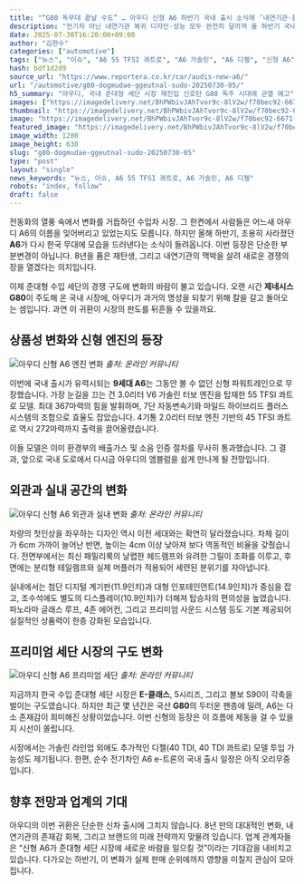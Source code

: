 ```yaml
---
title: "“G80 독무대 끝날 수도” … 아우디 신형 A6 하반기 국내 출시 소식에 ‘내연기관·풀체인지’ 기대감"
description: "전기차 아닌 내연기관 복귀 디자인·성능 모두 완전히 달라져 올 하반기 국내 출시 유력 ..."
date: 2025-07-30T16:20:00+09:00
author: "김한수"
categories: ["automotive"]
tags: ["뉴스", "이슈", "A6 55 TFSI 콰트로", "A6 가솔린", "A6 디젤", "신형 A6", "아우디", "내연기관반격", "럭셔리세단세대교체"]
hash: bdf1d2d9
source_url: "https://www.reportera.co.kr/car/audis-new-a6/"
url: "/automotive/g80-dogmudae-ggeutnal-sudo-20250730-05/"
h5_summary: "아우디, 국내 준대형 세단 시장 재진입 신호탄 G80 독주 시대에 균열 예고"
images: ["https://imagedelivery.net/BhPWbivJAhTvor9c-8lV2w/f70bec92-6671-4dd3-b595-a08b77171b00/public", "https://imagedelivery.net/BhPWbivJAhTvor9c-8lV2w/ad22408f-e9c5-43ef-ea11-fa7ed3cf7b00/public", "https://imagedelivery.net/BhPWbivJAhTvor9c-8lV2w/7321032c-227c-41f4-17d0-70e643a15200/public", "https://imagedelivery.net/BhPWbivJAhTvor9c-8lV2w/ddcbf3b2-e5c0-4bf9-40b5-1fc60af39100/public"]
thumbnail: "https://imagedelivery.net/BhPWbivJAhTvor9c-8lV2w/f70bec92-6671-4dd3-b595-a08b77171b00/public"
image: "https://imagedelivery.net/BhPWbivJAhTvor9c-8lV2w/f70bec92-6671-4dd3-b595-a08b77171b00/public"
featured_image: "https://imagedelivery.net/BhPWbivJAhTvor9c-8lV2w/f70bec92-6671-4dd3-b595-a08b77171b00/public"
image_width: 1200
image_height: 630
slug: "g80-dogmudae-ggeutnal-sudo-20250730-05"
type: "post"
layout: "single"
news_keywords: "뉴스, 이슈, A6 55 TFSI 콰트로, A6 가솔린, A6 디젤"
robots: "index, follow"
draft: false
---
```


전동화의 열풍 속에서 변화를 거듭하던 수입차 시장. 그 한켠에서 사람들은 어느새 아우디 A6의 이름을 잊어버리고 있었는지도 모릅니다. 하지만 올해 하반기, 조용히 사라졌던 **A6**가 다시 한국 무대에 모습을 드러낸다는 소식이 들려옵니다. 이번 등장은 단순한 부분변경이 아닙니다. 8년을 품은 재탄생, 그리고 내연기관의 맥박을 살려 새로운 경쟁의 장을 열겠다는 의지입니다.

이제 준대형 수입 세단의 경쟁 구도에 변화의 바람이 불고 있습니다. 오랜 시간 **제네시스 G80**이 주도해 온 국내 시장에, 아우디가 과거의 명성을 되찾기 위해 칼을 갈고 돌아오는 셈입니다. 과연 이 귀환이 시장의 판도를 뒤흔들 수 있을까요.

## 상품성 변화와 신형 엔진의 등장

![아우디 신형 A6 엔진 변화](https://imagedelivery.net/BhPWbivJAhTvor9c-8lV2w/ad22408f-e9c5-43ef-ea11-fa7ed3cf7b00/public)
*출처: 온라인 커뮤니티*


이번에 국내 출시가 유력시되는 **9세대 A6**는 그동안 볼 수 없던 신형 파워트레인으로 무장했습니다. 가장 눈길을 끄는 건 3.0리터 V6 가솔린 터보 엔진을 탑재한 55 TFSI 콰트로 모델. 최대 367마력의 힘을 발휘하며, 7단 자동변속기와 마일드 하이브리드 플러스 시스템의 조합으로 효율도 잡았습니다. 4기통 2.0리터 터보 엔진 기반의 45 TFSI 콰트로 역시 272마력까지 출력을 끌어올렸습니다.

이들 모델은 이미 환경부의 배출가스 및 소음 인증 절차를 무사히 통과했습니다. 그 결과, 앞으로 국내 도로에서 다시금 아우디의 엠블럼을 쉽게 만나게 될 전망입니다.

## 외관과 실내 공간의 변화

![아우디 신형 A6 외관과 실내 변화](https://imagedelivery.net/BhPWbivJAhTvor9c-8lV2w/ddcbf3b2-e5c0-4bf9-40b5-1fc60af39100/public)
*출처: 온라인 커뮤니티*


차량의 첫인상을 좌우하는 디자인 역시 이전 세대와는 확연히 달라졌습니다. 차체 길이가 6cm 가까이 늘어난 반면, 높이는 4cm 이상 낮아져 보다 역동적인 비율을 갖췄습니다. 전면부에서는 최신 패밀리룩의 날렵한 헤드램프와 유려한 그릴이 조화를 이루고, 후면에는 분리형 테일램프와 실제 머플러가 적용되어 세련된 분위기를 자아냅니다.

실내에서는 첨단 디지털 계기판(11.9인치)과 대형 인포테인먼트(14.9인치)가 중심을 잡고, 조수석에도 별도의 디스플레이(10.9인치)가 더해져 탑승자의 편의성을 높였습니다. 파노라마 글래스 루프, 4존 에어컨, 그리고 프리미엄 사운드 시스템 등도 기본 제공되어 실질적인 상품력이 한층 강화된 모습입니다.

## 프리미엄 세단 시장의 구도 변화

![아우디 신형 A6 프리미엄 세단](https://imagedelivery.net/BhPWbivJAhTvor9c-8lV2w/7321032c-227c-41f4-17d0-70e643a15200/public)
*출처: 온라인 커뮤니티*


지금까지 한국 수입 준대형 세단 시장은 **E-클래스**, 5시리즈, 그리고 볼보 S90이 각축을 벌이는 구도였습니다. 하지만 최근 몇 년간은 국산 **G80**의 두터운 팬층에 밀려, A6는 다소 존재감이 희미해진 상황이었습니다. 이번 신형의 등장은 이 흐름에 제동을 걸 수 있을지 시선이 쏠립니다.

시장에서는 가솔린 라인업 외에도 추가적인 디젤(40 TDI, 40 TDI 콰트로) 모델 투입 가능성도 제기됩니다. 한편, 순수 전기차인 A6 e-트론의 국내 출시 일정은 아직 오리무중입니다.

## 향후 전망과 업계의 기대

아우디의 이번 귀환은 단순한 신차 출시에 그치지 않습니다. 8년 만의 대대적인 변화, 내연기관의 존재감 회복, 그리고 브랜드의 미래 전략까지 맞물려 있습니다. 업계 관계자들은 “신형 A6가 준대형 세단 시장에 새로운 바람을 일으킬 것”이라는 기대감을 내비치고 있습니다. 다가오는 하반기, 이 변화가 실제 판매 순위에까지 영향을 미칠지 관심이 모아집니다.
